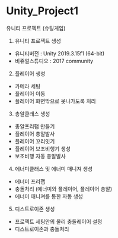 # Unity_Project1
유니티 프로젝트 (슈팅게임)

1. 유니티 프로젝트 생성
- 유니티버전 : Unity 2019.3.15f1 (64-bit)
- 비쥬얼스튜디오 : 2017 community

2. 플레이어 생성
- 카메라 세팅
- 플레이어 이동
- 플레이어 화면밖으로 못나가도록 처리

3. 총알클래스 생성
- 총알프리팹 만들기
- 플레이어 총알발사
- 플레이어 꼬리잇기
- 플레이어 보조비행기 생성
- 보조비행 자동 총알발사

 4. 에너미클래스 및 에너미 매니져 생성
- 에너미 프리팹
- 충돌처리 (에너미와 플레이어, 플레이어 총알)
- 에너미 매니져를 통한 자동 생성

5. 디스트로이존 생성
- 프로젝트 세팅안의 물리 충돌레이어 설정
- 디스트로이존과 충돌처리
